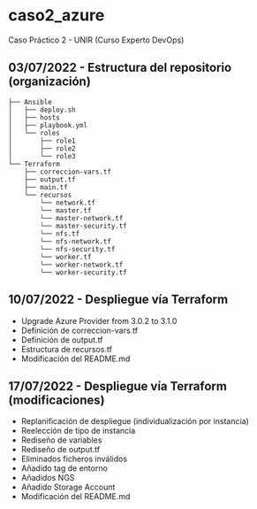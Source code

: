# caso2_azure
Caso Práctico 2 - UNIR (Curso Experto DevOps) 

## 03/07/2022 - Estructura del repositorio (organización)

```
├── Ansible
│   ├── deploy.sh
│   ├── hosts
│   ├── playbook.yml
│   └── roles
│       ├── role1
│       ├── role2
│       └── role3
└── Terraform
    ├── correccion-vars.tf
    ├── output.tf
    ├── main.tf
    └── recursos
        └── network.tf
        └── master.tf
        └── master-network.tf
        └── master-security.tf
        └── nfs.tf
        └── nfs-network.tf
        └── nfs-security.tf
        └── worker.tf
        └── worker-network.tf
        └── worker-security.tf
```

## 10/07/2022 - Despliegue vía Terraform

- Upgrade Azure Provider from 3.0.2 to 3.1.0
- Definición de correccion-vars.tf
- Definición de output.tf
- Estructura de recursos.tf
- Modificación del README.md

## 17/07/2022 - Despliegue vía Terraform (modificaciones)

- Replanificación de despliegue (individualización por instancia)
- Reelección de tipo de instancia
- Rediseño de variables
- Rediseño de output.tf
- Eliminados ficheros inválidos
- Añadido tag de entorno
- Añadidos NGS
- Añadido Storage Account
- Modificación del README.md